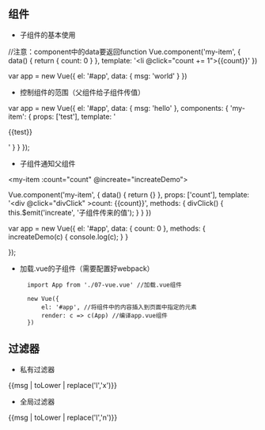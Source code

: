 

## 组件

- 子组件的基本使用

//注意：component中的data要返回function
Vue.component('my-item', {
    data() {
        return {
            count: 0
        }
    },
    template: '<li @click="count += 1">{{count}}</li>'
})

var app = new Vue({
    el: '#app',
    data: {
        msg: 'world'
    }
})
- 控制组件的范围（父组件给子组件传值）

<my-item v-bind:test="msg"></my-item>


var app = new Vue({
    el: '#app',
    data: {
        msg: 'hello'
    },
    components: {
        'my-item': {
            props: ['test'],
            template: '<p>{{test}}</p>'
        }
    }
});

- 子组件通知父组件

<my-item :count="count" @increate="increateDemo"></my-item>


Vue.component('my-item', {
    data() {
        return {}
    },
    props: ['count'],
    template: '<div @click="divClick" >count: {{count}}</div>',
    methods: {
        divClick() {
            this.$emit('increate', '子组件传来的值');
        }
    }
})

var app = new Vue({
    el: '#app',
    data: {
        count: 0
    },
    methods: {
        increateDemo(c) {
            console.log(c);
        }
    }

});



- 加载.vue的子组件（需要配置好webpack）

        import App from './07-vue.vue' //加载.vue组件

        new Vue({
            el: '#app', //将组件中的内容插入到页面中指定的元素
            render: c => c(App) //编译app.vue组件
        })


## 过滤器

- 私有过滤器

<div id="app">
    <span>
      {{msg | toLower | replace('l','x')}}
    </span>
  </div>
  <script>
    var app = new Vue({
      el: '#app',
      data: {
        msg: 'Hello Vue'
      },
      filters: {
         toLower: function(input) {
          return input.toLowerCase();
        },
        replace: function(input, old, newValue) {
          var r = new RegExp(old, 'g');
          return input.replace(r, newValue);
        }
      }
    })
  </script>


- 全局过滤器

<div id="app">
    <span>
      {{msg | toLower | replace('l','n')}}
    </span>
  </div>
  <script>
    Vue.filter('toLower', function(input) {
      return input.toLowerCase();
    })

    Vue.filter('replace', function(input, old, newValue) {
      var r = new RegExp(old, 'g');
      return input.replace(r, newValue);
    })

    var app = new Vue({
      el: '#app',
      data: {
        msg: 'Hello Vue'
      }
    })


## 路由

- vue-router组件
    
    https://router.vuejs.org/zh-cn/

- 示例

<div id="app">
    <router-link to="/index">首页</router-link>
    <router-link to="/login">登录</router-link>
    
    <br>

    <router-view></router-view>
  </div>

  <script>
    var index =  Vue.component('index', {
      template: '<div>这是首页</div>'
    })
    var login = Vue.component('login', {
      template: '<div>这是登录</div>'
    })
    var router = new VueRouter({
      routes: [
        {name:'index', path: '/index', component: index}, 
        {name:'login', path: '/login', component: login}
      ]
    })
    var vm = new Vue({
      el: '#app',
      router: router
    })

- 获取路由参数

<div id="app">
    <router-link to="/index/laozhao">首页</router-link>
    <router-link to="/login">登录</router-link>
    
    <br>

    <router-view></router-view>
  </div>

  <script>
    var index =  Vue.component('index', {
      template: '<div>这是首页, {{username}}</div>',
      data: function() {
        return {
          username: ''
        }
      },
      created: function() {
        this.username = this.$route.params.username;
      }
    })
    var login = Vue.component('login', {
      template: '<div>这是登录</div>'
    })
    var router = new VueRouter({
      routes: [
        {name:'index', path: '/index/:username', component: index}, 
        {name:'login', path: '/login', component: login}
      ]
    })
    var vm = new Vue({
      el: '#app',
      router: router
    })


## 发送ajax请求-vue-resource

https://github.com/pagekit/vue-resource

- 发送get请求

<div id="app">
    <button @click="getdata">按钮</button>
    <ul>
      <li v-for="item in menus">{{item.title}}</li>
    </ul>
  </div>
  <script>
    var vm = new Vue({
      el: '#app',
      data: {
        menus: []
      },
      methods: {
         getdata() {
           this.$http.get('http://127.0.0.1:8899/api/getmenus').then(function( res) {
             this.menus = res.body.message;
           })
         }
      }
    });

- 发送post请求

<div id="app">
    <button @click="senddata">按钮</button>
    
  </div>
  <script>
    var vm = new Vue({
      el: '#app',
      data: {
        menus: []
      },
      methods: {
         senddata() {
           this.$http.post('http://127.0.0.1:8899/api/postcomment/43', {content: 'wokao'},{emulateJSON:true}).then(function( res) {
             console.log(res.body)
           })
         }
      }
    });
  </script>